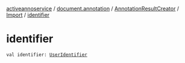[activeannoservice](../../../index.md) / [document.annotation](../../index.md) / [AnnotationResultCreator](../index.md) / [Import](index.md) / [identifier](./identifier.md)

# identifier

`val identifier: `[`UserIdentifier`](../../../project.userroles/-user-identifier.md)